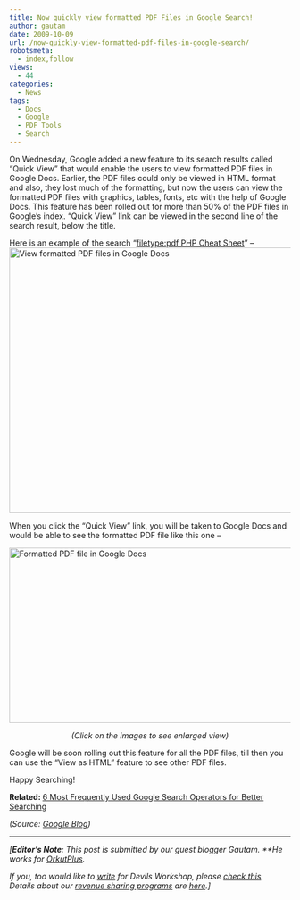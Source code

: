 ```yaml
---
title: Now quickly view formatted PDF Files in Google Search!
author: gautam
date: 2009-10-09
url: /now-quickly-view-formatted-pdf-files-in-google-search/
robotsmeta:
  - index,follow
views:
  - 44
categories:
  - News
tags:
  - Docs
  - Google
  - PDF Tools
  - Search
---
```

On Wednesday, Google added a new feature to its search results called &#8220;Quick View&#8221; that would enable the users to view formatted PDF files in Google Docs. Earlier, the PDF files could only be viewed in HTML format and also, they lost much of the formatting, but now the users can view the formatted PDF files with graphics, tables, fonts, etc with the help of Google Docs. This feature has been rolled out for more than 50% of the PDF files in Google&#8217;s index. &#8220;Quick View&#8221; link can be viewed in the second line of the search result, below the title.<!--more-->

<p style="text-align: left">
  Here is an example of the search &#8220;<a href="http://www.google.com/search?q=filetype:pdf+PHP+Cheat+Sheet" onclick="_gaq.push(['_trackEvent', 'outbound-article', 'http://www.google.com/search?q=filetype:pdf+PHP+Cheat+Sheet', 'filetype:pdf PHP Cheat Sheet']);" title="Google Search Results for filetype:pdf PHP Cheat Sheet">filetype:pdf PHP Cheat Sheet</a>&#8221; &#8211;<a href="http://cdn.devilsworkshop.org/files/2009/10/search_pdf.png"><img class="aligncenter size-medium wp-image-15598" src="http://cdn.devilsworkshop.org/files/2009/10/search_pdf-600x476.png" alt="View formatted PDF files in Google Docs" width="600" height="476" /></a>
</p>

<p style="text-align: left">
  When you click the &#8220;Quick View&#8221; link, you will be taken to Google Docs and would be able to see the formatted PDF file like this one &#8211;
</p>

<p style="text-align: left">
  <a href="http://cdn.devilsworkshop.org/files/2009/10/pdf_file_in_google_docs.png"><img class="aligncenter size-medium wp-image-15599" src="http://cdn.devilsworkshop.org/files/2009/10/pdf_file_in_google_docs-600x314.png" alt="Formatted PDF file in Google Docs" width="600" height="314" /></a>
</p>

<p style="text-align: center">
  <em>(Click on the images to see enlarged view)</em>
</p>

<p style="text-align: left">
  Google will be soon rolling out this feature for all the PDF files, till then you can use the &#8220;View as HTML&#8221; feature to see other PDF files.
</p>

<p style="text-align: left">
  Happy Searching!
</p>

<p style="text-align: left">
  <strong>Related: </strong><a title="6 Most Frequently Used Google Search Operators For Better Searching!" href="http://devilsworkshop.org/6-most-frequently-used-google-search-operators-for-better-searching/">6 Most Frequently Used Google Search Operators for Better Searching</a>
</p>

<p style="text-align: left">
  <em>(Source: <a href="http://googleblog.blogspot.com/2009/10/quickly-view-formatted-pdfs-in-your.html" onclick="_gaq.push(['_trackEvent', 'outbound-article', 'http://googleblog.blogspot.com/2009/10/quickly-view-formatted-pdfs-in-your.html', 'Google Blog']);" title="Google Blog">Google Blog</a>)</em>
</p>

* * *

*[**Editor&#8217;s Note**: This post is submitted by our guest blogger Gautam. **He works for <a href="http://www.orkutplus.net/" onclick="_gaq.push(['_trackEvent', 'outbound-article', 'http://www.orkutplus.net/', 'OrkutPlus']);" target="_blank">OrkutPlus</a>.*</p> 

*If you, too would like to [write][1] for Devils Workshop, please [check this][1]. Details about our [revenue sharing programs][1] are [here][1].]*

 [1]: http://devilsworkshop.org/join-dw/
